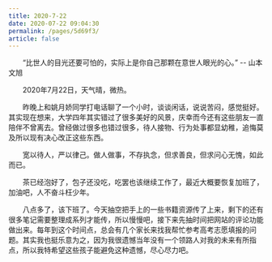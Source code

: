 ```yaml
---
title: 2020-7-22
date: 2020-07-22 09:04:30
permalink: /pages/5d69f3/
article: false
---
```


&emsp;&emsp;“比世人的目光还要可怕的，实际上是你自己那颗在意世人眼光的心。” -- 山本文旭

<!-- more -->

&emsp;&emsp;2020年7月22日，天气晴，微热。

&emsp;&emsp;昨晚上和姚月娇同学打电话聊了一个小时，谈谈闲话，说说苦闷，感觉挺好。其实现在想来，大学四年其实错过了很多美好的风景，庆幸而今还有这些朋友一直陪伴不曾离去。曾经做过很多也错过很多，待人接物、行为处事都显幼稚，追悔莫及所以现有决心改正这些东西。

&emsp;&emsp;宽以待人，严以律己。做人做事，不存执念，但求善良，但求问心无愧，如此而已。

&emsp;&emsp;茶已经泡好了，包子还没吃，吃罢也该继续工作了，最近大概要恢复加班了，加油吧，人不奋斗枉少年。

&emsp;&emsp;八点多了，该下班了。今天抽空把手上的一些书籍资源传了上来，剩下的还有很多笔记需要整理成系列才能传，所以慢慢吧，接下来先抽时间把网站的评论功能做出来。每年到这个时间点，总会有几个家长来找我帮忙参考高考志愿填报的问题。其实我也挺乐意为之，因为我很遗憾当年没有一个领路人对我的未来有所指点，所以我特希望这些孩子能避免这种遗憾，尽心尽力吧。